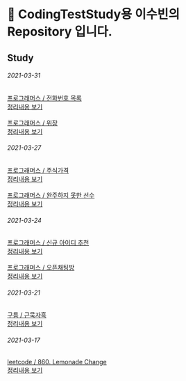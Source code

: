 # 🌱 CodingTestStudy용 이수빈의 Repository 입니다.

## Study

###### 2021-03-31
[프로그래머스 / 전화번호 목록](https://github.com/subin1224/CodingTest/blob/main/CodingTest/src/subin/PhoneBook.java)
<br>[정리내용 보기](https://bbinya.tistory.com/39?category=922724)
<br><br>
[프로그래머스 / 위장](https://github.com/subin1224/CodingTest/blob/main/CodingTest/src/subin/Spy.java)
<br>[정리내용 보기](https://bbinya.tistory.com/40?category=922724)


###### 2021-03-27
[프로그래머스 / 주식가격](https://github.com/subin1224/CodingTest/blob/main/CodingTest/src/subin/Stock.java)
<br>[정리내용 보기](https://bbinya.tistory.com/37)
<br><br>
[프로그래머스 / 완주하지 못한 선수](https://github.com/subin1224/CodingTest/blob/main/CodingTest/src/subin/Marathon.java)
<br>[정리내용 보기](https://bbinya.tistory.com/38?category=922724)


###### 2021-03-24
[프로그래머스 / 신규 아이디 추천](https://github.com/subin1224/CodingTest/blob/main/CodingTest/src/subin/Kakao2021_1.java)
<br>[정리내용 보기](https://bbinya.tistory.com/35?category=922724)
<br><br>
[프로그래머스 / 오픈채팅방](https://github.com/subin1224/CodingTest/blob/main/CodingTest/src/subin/Kakao2019.java)
<br>[정리내용 보기](https://bbinya.tistory.com/36?category=922724)


###### 2021-03-21
[구름 / 근묵자흑](https://github.com/subin1224/CodingTest/blob/main/CodingTest/src/subin/Black.java)
<br>[정리내용 보기](https://bbinya.tistory.com/32)

###### 2021-03-17
[leetcode / 860. Lemonade Change](https://github.com/subin1224/CodingTest/blob/main/CodingTest/src/subin/Lemonade_chanage.java)
<br>[정리내용 보기](https://bbinya.tistory.com/29)



